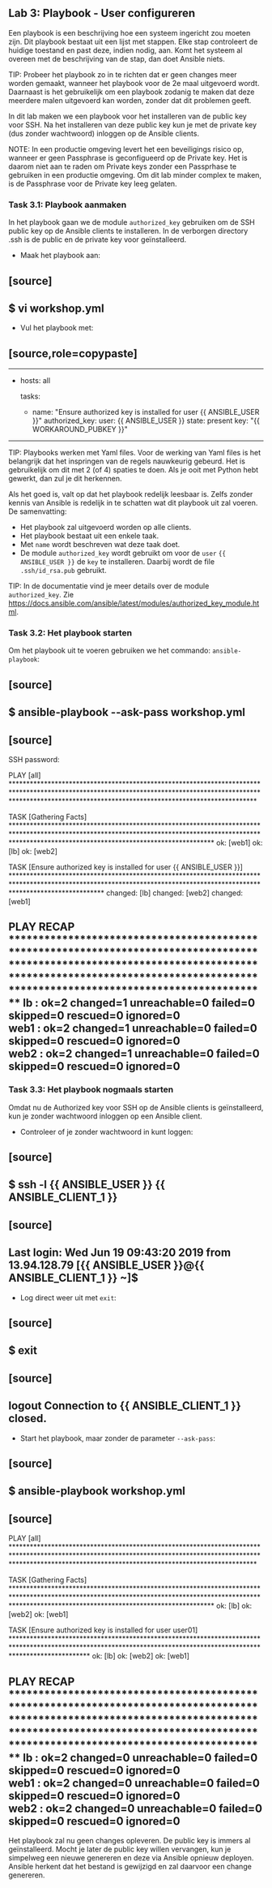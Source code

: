 ## Lab 3: Playbook - User configureren

Een playbook is een beschrijving hoe een systeem ingericht zou moeten zijn. Dit playbook bestaat uit een lijst met stappen. Elke stap controleert de huidige toestand en past deze, indien nodig, aan. Komt het systeem al overeen met de beschrijving van de stap, dan doet Ansible niets.

TIP: Probeer het playbook zo in te richten dat er geen changes meer worden gemaakt, wanneer het playbook voor de 2e maal uitgevoerd wordt. Daarnaast is het gebruikelijk om een playbook zodanig te maken dat deze meerdere malen uitgevoerd kan worden, zonder dat dit problemen geeft.

In dit lab maken we een playbook voor het installeren van de public key voor SSH. Na het installeren van deze public key kun je met de private key (dus zonder wachtwoord) inloggen op de Ansible clients.

NOTE: In een productie omgeving levert het een beveiligings risico op, wanneer er geen Passphrase is geconfigueerd op de Private key. Het is daarom niet aan te raden om Private keys zonder een Passprhase te gebruiken in een productie omgeving. Om dit lab minder complex te maken, is de Passphrase voor de Private key leeg gelaten.

### Task 3.1:  Playbook aanmaken

In het playbook gaan we de module ``authorized_key`` gebruiken om de SSH public key op de Ansible clients te installeren. In de verborgen directory .ssh is de public en de private key voor geïnstalleerd.

* Maak het playbook aan:

[source]
----
$ vi workshop.yml
----

* Vul het playbook met:

[source,role=copypaste]
----
---
- hosts: all

  tasks:
  - name: "Ensure authorized key is installed for user {{ ANSIBLE_USER }}"
    authorized_key:
      user: {{ ANSIBLE_USER }}
      state: present
      key: "{{ WORKAROUND_PUBKEY }}"
----


TIP: Playbooks werken met Yaml files. Voor de werking van Yaml files is het belangrijk dat het inspringen van de regels nauwkeurig gebeurd. Het is gebruikelijk om dit met 2 (of 4) spaties te doen. Als je ooit met Python hebt gewerkt, dan zul je dit herkennen. 

Als het goed is, valt op dat het playbook redelijk leesbaar is. Zelfs zonder kennis van Ansible is redelijk in te schatten wat dit playbook uit zal voeren. De samenvatting:

* Het playbook zal uitgevoerd worden op alle clients.
* Het playbook bestaat uit een enkele taak.
* Met ``name`` wordt beschreven wat deze taak doet.
* De module ``authorized_key`` wordt gebruikt om voor de ``user`` ``{{ ANSIBLE_USER }}`` de ``key`` te installeren. Daarbij wordt de file ``.ssh/id_rsa.pub`` gebruikt.

TIP: In de documentatie vind je meer details over de module ``authorized_key``. Zie https://docs.ansible.com/ansible/latest/modules/authorized_key_module.html.

### Task 3.2: Het playbook starten

Om het playbook uit te voeren gebruiken we het commando: ``ansible-playbook``:

[source]
----
$ ansible-playbook --ask-pass workshop.yml
----

[source]
----
SSH password: 

PLAY [all] ********************************************************************************************************************************************************************************************************************

TASK [Gathering Facts] ********************************************************************************************************************************************************************************************************
ok: [web1]
ok: [lb]
ok: [web2]

TASK [Ensure authorized key is installed for user {{ ANSIBLE_USER }}] *************************************************************************************************************************************************************************
changed: [lb]
changed: [web2]
changed: [web1]

PLAY RECAP ********************************************************************************************************************************************************************************************************************
lb                         : ok=2    changed=1    unreachable=0    failed=0    skipped=0    rescued=0    ignored=0   
web1                       : ok=2    changed=1    unreachable=0    failed=0    skipped=0    rescued=0    ignored=0   
web2                       : ok=2    changed=1    unreachable=0    failed=0    skipped=0    rescued=0    ignored=0   
----

### Task 3.3: Het playbook nogmaals starten

Omdat nu de Authorized key voor SSH op de Ansible clients is geïnstalleerd, kun je zonder wachtwoord inloggen op een Ansible client.

* Controleer of je zonder wachtwoord in kunt loggen:

[source]
----
$ ssh -l {{ ANSIBLE_USER }} {{ ANSIBLE_CLIENT_1 }}
----

[source]
----
Last login: Wed Jun 19 09:43:20 2019 from 13.94.128.79
[{{ ANSIBLE_USER }}@{{ ANSIBLE_CLIENT_1 }} ~]$ 
----


* Log direct weer uit met ``exit``:

[source]
----
$ exit
----

[source]
----
logout
Connection to {{ ANSIBLE_CLIENT_1 }} closed.
----

* Start het playbook, maar zonder de parameter ``--ask-pass``:

[source]
----
$ ansible-playbook workshop.yml
----


[source]
----
PLAY [all] ********************************************************************************************************************************************************************************************************************

TASK [Gathering Facts] ********************************************************************************************************************************************************************************************************
ok: [lb]
ok: [web2]
ok: [web1]

TASK [Ensure authorized key is installed for user user01] *********************************************************************************************************************************************************************
ok: [lb]
ok: [web2]
ok: [web1]

PLAY RECAP ********************************************************************************************************************************************************************************************************************
lb                         : ok=2    changed=0    unreachable=0    failed=0    skipped=0    rescued=0    ignored=0   
web1                       : ok=2    changed=0    unreachable=0    failed=0    skipped=0    rescued=0    ignored=0   
web2                       : ok=2    changed=0    unreachable=0    failed=0    skipped=0    rescued=0    ignored=0   
----

Het playbook zal nu geen changes opleveren. De public key is immers al geïnstalleerd. Mocht je later de public key willen vervangen, kun je simpelweg een nieuwe genereren en deze via Ansible opnieuw deployen. Ansible herkent dat het bestand is gewijzigd en zal daarvoor een change genereren.

